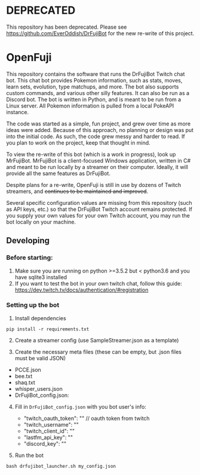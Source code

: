 # DEPRECATED

This repository has been deprecated. Please see https://github.com/EverOddish/DrFujiBot for the new re-write of this project.

# OpenFuji

This repository contains the software that runs the DrFujiBot Twitch chat bot. This chat bot provides Pokemon information, such as stats, moves, learn sets, evolution, type matchups, and more. The bot also supports custom commands, and various other silly features. It can also be run as a Discord bot. The bot is written in Python, and is meant to be run from a Linux server. All Pokemon information is pulled from a local PokeAPI instance.

The code was started as a simple, fun project, and grew over time as more ideas were added. Because of this approach, no planning or design was put into the initial code. As such, the code grew messy and harder to read. If you plan to work on the project, keep that thought in mind.

To view the re-write of this bot (which is a work in progress), look up MrFujiBot. MrFujiBot is a client-focused Windows application, written in C# and meant to be run locally by a streamer on their computer. Ideally, it will provide all the same features as DrFujiBot.

Despite plans for a re-write, OpenFuji is still in use by dozens of Twitch streamers, and ~~continues to be maintained and improved~~.

Several specific configuration values are missing from this repository (such as API keys, etc.) so that the DrFujiBot Twitch account remains protected. If you supply your own values for your own Twitch account, you may run the bot locally on your machine.

## Developing

### Before starting:

1. Make sure you are running on python >=3.5.2 but < python3.6  and you have sqlite3 installed
2. If you want to test the bot in your own twitch chat, follow this guide: https://dev.twitch.tv/docs/authentication/#registration

### Setting up the bot

1. Install dependencies

```
pip install -r requirements.txt
```

2. Create a streamer config (use SampleStreamer.json as a template)

3. Create the necessary meta files (these can be empty, but .json files must be valid JSON)
- PCCE.json
- bee.txt
- shaq.txt
- whisper_users.json
- DrFujiBot_config.json:


4. Fill in `DrFujiBot_config.json` with you bot user's info:
   - "twitch_oauth_token": "" // oauth token from twitch
   - "twitch_username": ""
   - "twitch_client_id": ""
   - "lastfm_api_key": ""
   - "discord_key": ""

5. Run the bot

```
bash drfujibot_launcher.sh my_config.json
```


